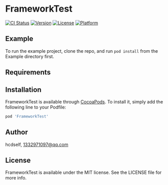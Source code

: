 # FrameworkTest

[![CI Status](https://img.shields.io/travis/hcdself/FrameworkTest.svg?style=flat)](https://travis-ci.org/hcdself/FrameworkTest)
[![Version](https://img.shields.io/cocoapods/v/FrameworkTest.svg?style=flat)](https://cocoapods.org/pods/FrameworkTest)
[![License](https://img.shields.io/cocoapods/l/FrameworkTest.svg?style=flat)](https://cocoapods.org/pods/FrameworkTest)
[![Platform](https://img.shields.io/cocoapods/p/FrameworkTest.svg?style=flat)](https://cocoapods.org/pods/FrameworkTest)

## Example

To run the example project, clone the repo, and run `pod install` from the Example directory first.

## Requirements

## Installation

FrameworkTest is available through [CocoaPods](https://cocoapods.org). To install
it, simply add the following line to your Podfile:

```ruby
pod 'FrameworkTest'
```

## Author

hcdself, 1332971097@qq.com

## License

FrameworkTest is available under the MIT license. See the LICENSE file for more info.
